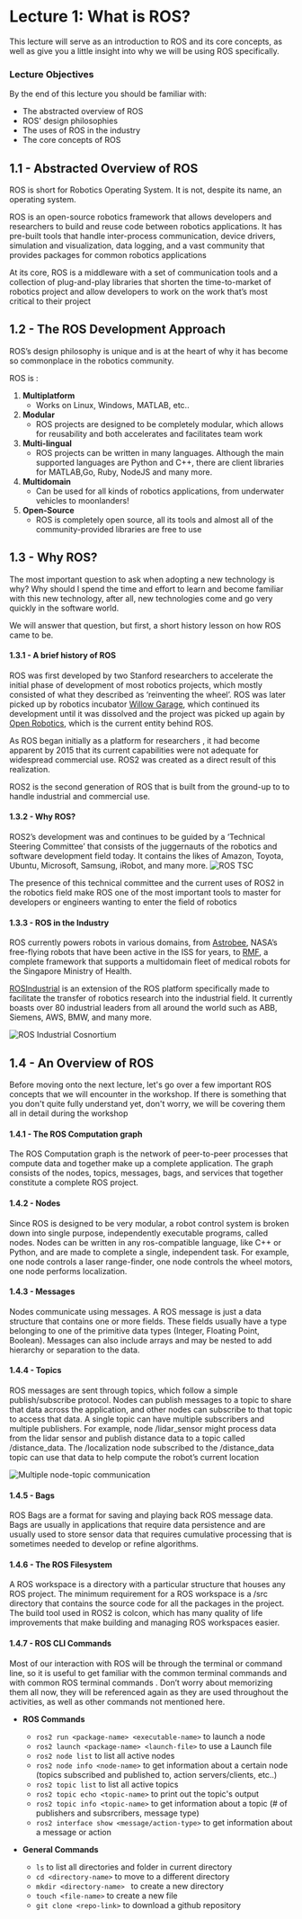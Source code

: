 # Lecture 1: What is ROS?
This lecture will serve as an introduction to ROS and its core concepts, as well as give you a little insight into why we will be using ROS specifically.

### Lecture Objectives
By the end of this lecture you should be familiar with:
- The abstracted overview of ROS
- ROS' design philosophies
- The uses of ROS in the industry
- The core concepts of ROS

## 1.1 - Abstracted Overview of ROS

ROS is short for Robotics Operating System. It is not, despite its name, an operating system. 

 ROS  is an open-source robotics framework that allows developers and researchers to build and reuse code between robotics applications. It has pre-built tools that handle inter-process communication, device drivers, simulation and visualization, data logging, and a vast community that provides packages for common robotics applications
 
At its core, ROS is a middleware with a set of communication tools and a collection of plug-and-play libraries that shorten the time-to-market of robotics project and allow developers to work on the work that’s most critical to their project


## 1.2 -  The ROS Development Approach

ROS’s design philosophy is unique and is at the heart of why it has become so commonplace in the robotics community.

ROS is :

1. **Multiplatform**
 	- Works on Linux, Windows, MATLAB, etc..
2. **Modular**
	- ROS projects are designed to be completely modular, which allows for reusability and both accelerates and facilitates team work
3. **Multi-lingual**
	- ROS projects can be written in many languages. Although the main supported languages are Python and C++, there are client libraries for MATLAB,Go, Ruby, NodeJS and many more.
4. **Multidomain**
	 - Can be used for all kinds of robotics applications, from underwater vehicles to moonlanders!
5. **Open-Source**
	- ROS is completely open source, all its tools and almost all of the community-provided libraries are free to use

## 1.3 - Why ROS?

The most important question to ask when adopting a new technology is why? Why should I spend the time and effort to learn and  become familiar with this new technology, after all, new technologies come and go very quickly in the software world.

We will answer that question, but first, a short history lesson on how ROS came to be.

#### 1.3.1 - A brief history of ROS
ROS was first developed by two Stanford researchers to accelerate the initial phase of development of most robotics projects, which mostly consisted of what  they described as ‘reinventing the wheel’. ROS was later picked up by robotics incubator [Willow Garage](https://en.wikipedia.org/wiki/Willow_Garage), which continued its development until it was dissolved and the project was picked up again by [Open Robotics](https://www.openrobotics.org/), which is the current entity behind ROS.

As ROS began initially as a platform for researchers , it had become apparent by 2015 that its current capabilities were not adequate for widespread commercial use. ROS2 was created as a direct result of this realization. 

ROS2 is the second generation of ROS that is built from the ground-up to  to handle industrial and commercial use.

#### 1.3.2 - Why ROS?

ROS2’s development was and continues to be guided by a ‘Technical Steering Committee’ that consists of the juggernauts of the robotics and software development field today.  It contains the likes of Amazon, Toyota, Ubuntu, Microsoft, Samsung, iRobot, and many more.
![ROS TSC](https://cdn.codeground.org/nsr/images/img/researchareas/openSource-article3_02.png)


The presence of this technical committee and the current uses of ROS2 in the robotics field make ROS one of the most important tools to master for developers or engineers wanting to enter the field of robotics

#### 1.3.3 - ROS in the Industry
ROS currently powers robots in various domains, from [Astrobee](https://www.nasa.gov/astrobee), NASA’s free-flying robots that have been active in the ISS for years, to [RMF](https://www.openrobotics.org/customer-stories/open-rmf), a complete framework that supports a multidomain fleet of medical robots for the Singapore Ministry of Health. 

[ROSIndustrial](https://rosindustrial.org/) is an extension of the ROS platform specifically made to facilitate the transfer of robotics research into the industrial field. It currently boasts over 80 industrial leaders from all around the world such as ABB, Siemens, AWS, BMW, and many more. 

![ROS Industrial Cosnortium](https://images.squarespace-cdn.com/content/v1/51df34b1e4b08840dcfd2841/5f2d08b4-2f38-41af-b19f-8fa90ff71a72/Logo-montage_2022-Sept1-wide-tp+copy-s.jpg?format=750w)

## 1.4 - An Overview of ROS

Before moving onto the next lecture, let's go over a few important ROS concepts that we will encounter in the workshop. If there is something that you don't quite fully understand yet, don't worry, we will be covering them all in detail during the workshop

#### 1.4.1 -  The ROS Computation graph
The ROS Computation graph is the network of peer-to-peer processes that compute data and together make up a complete application. The graph consists of the nodes, topics, messages, bags, and services that together constitute a complete ROS project.

#### 1.4.2 - Nodes
Since ROS is designed to be very modular, a robot control system is broken down into single purpose, independently executable programs, called nodes.  Nodes can be written in any ros-compatible language, like C++ or Python, and are made to complete a single, independent task. For example, one node controls a laser range-finder, one node controls the wheel motors, one node performs localization.

#### 1.4.3 - Messages

Nodes communicate using messages. A ROS message is just a data structure that contains one or more fields. These fields usually have a type belonging to one of the primitive data types (Integer, Floating Point, Boolean). Messages can also include arrays and may be nested to add hierarchy or separation to the data.

#### 1.4.4 - Topics
ROS messages are sent through topics, which follow a simple publish/subscribe protocol. Nodes can publish messages to a topic to share that data across the application, and other nodes can subscribe to that topic to access that data. A single topic can have multiple subscribers and multiple publishers.  For example, node /lidar_sensor might process data from the lidar sensor and publish distance data to a topic called /distance_data. The /localization node subscribed to the /distance_data topic can use that data to help compute the robot’s current location

![Multiple node-topic communication](https://docs.ros.org/en/foxy/_images/Topic-MultiplePublisherandMultipleSubscriber.gif)

#### 1.4.5 - Bags
ROS Bags are a format for saving and playing back ROS message data. Bags are usually in applications that require data persistence and are usually used to store sensor data that requires cumulative processing that is sometimes needed to develop or refine algorithms.

#### 1.4.6 - The ROS Filesystem 
A ROS workspace is a directory with a particular structure that houses any ROS project. The minimum requirement for a ROS workspace is a /src directory that contains the source code for all the packages in the project. 
The build tool used in ROS2 is colcon, which has many quality of life improvements that make building and managing ROS workspaces easier. 

#### 1.4.7 - ROS CLI Commands
Most of our interaction with ROS will be through the terminal or command line, so it is useful to get familiar with the common terminal commands and with common ROS terminal commands . Don’t worry about memorizing them all now, they will be referenced again as they are used throughout the activities, as well as other commands not mentioned here. 

- **ROS Commands**
  - `ros2 run <package-name> <executable-name>` to launch a node
  - `ros2 launch <package-name> <launch-file>`  to use a Launch file
  - `ros2 node list` to list all active nodes
  - `ros2 node info <node-name>` to get information about a certain node (topics subscribed and published to, action servers/clients, etc..)
  - `ros2 topic list` to list all active topics
  - `ros2 topic echo <topic-name>` to print out the topic's output
  - `ros2 topic info <topic-name>` to get information about a topic (# of publishers and subsrcribers, message type)
  - `ros2 interface show <message/action-type>` to get information about a message or action
  
 - **General Commands**
 	- `ls` to list all directories and folder in current directory
	- `cd <directory-name>` to move to a different directory
 	- `mkdir <directory-name> ` to create a new directory
 	- `touch <file-name>` to create a new file
 	- `git clone <repo-link>` to download a github repository  	


